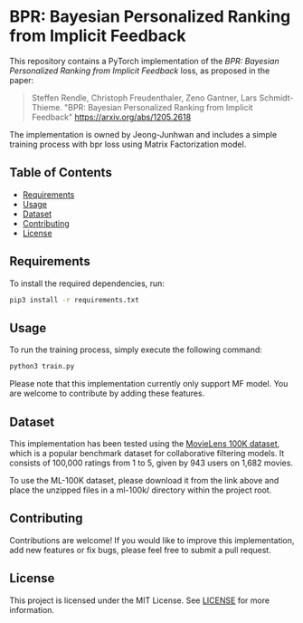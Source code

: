 # BPR: Bayesian Personalized Ranking from Implicit Feedback

This repository contains a PyTorch implementation of the _BPR: Bayesian Personalized Ranking from Implicit Feedback_ loss, as proposed in the paper:

> Steffen Rendle, Christoph Freudenthaler, Zeno Gantner, Lars Schmidt-Thieme. "BPR: Bayesian Personalized Ranking from Implicit Feedback" https://arxiv.org/abs/1205.2618

The implementation is owned by Jeong-Junhwan and includes a simple training process with bpr loss using Matrix Factorization model.

## Table of Contents

- [Requirements](#requirements)
- [Usage](#usage)
- [Dataset](#dataset)
- [Contributing](#contributing)
- [License](#license)

## Requirements

To install the required dependencies, run:

```bash
pip3 install -r requirements.txt
```

## Usage

To run the training process, simply execute the following command:

```bash
python3 train.py
```

Please note that this implementation currently only support MF model. You are welcome to contribute by adding these features.

## Dataset

This implementation has been tested using the [MovieLens 100K dataset](https://grouplens.org/datasets/movielens/100k/), which is a popular benchmark dataset for collaborative filtering models. It consists of 100,000 ratings from 1 to 5, given by 943 users on 1,682 movies.

To use the ML-100K dataset, please download it from the link above and place the unzipped files in a ml-100k/ directory within the project root.

## Contributing

Contributions are welcome! If you would like to improve this implementation, add new features or fix bugs, please feel free to submit a pull request.

## License

This project is licensed under the MIT License. See [LICENSE](LICENSE) for more information.
